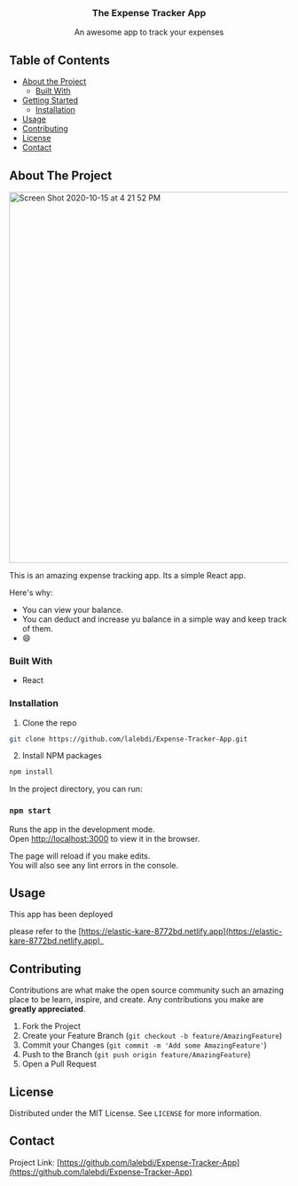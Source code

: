 
<!-- PROJECT LOGO -->
<br />
<p align="center">
  

  <h3 align="center">The Expense Tracker App</h3>

  <p align="center">
    An awesome app to track your expenses
    
  </p>
</p>



<!-- TABLE OF CONTENTS -->
## Table of Contents

* [About the Project](#about-the-project)
  * [Built With](#built-with)
* [Getting Started](#getting-started)
  * [Installation](#installation)
* [Usage](#usage)
* [Contributing](#contributing)
* [License](#license)
* [Contact](#contact)



<!-- ABOUT THE PROJECT -->
## About The Project

<img width="669" alt="Screen Shot 2020-10-15 at 4 21 52 PM" src="https://user-images.githubusercontent.com/67381036/96181893-b1aa2080-0f02-11eb-8587-fabf6c68a5d5.png">


This is an amazing expense tracking app. Its a simple React app.

Here's why:
* You can view your balance.
* You can deduct and increase yu balance in a simple way and keep track of them.
*  :smile:


### Built With

* React




<!-- GETTING STARTED -->
### Installation


1. Clone the repo
```sh
git clone https://github.com/lalebdi/Expense-Tracker-App.git
```
2. Install NPM packages
```sh
npm install
```

In the project directory, you can run:

### `npm start`

Runs the app in the development mode.<br />
Open [http://localhost:3000](http://localhost:3000) to view it in the browser.

The page will reload if you make edits.<br />
You will also see any lint errors in the console.


<!-- USAGE EXAMPLES -->
## Usage

This app has been deployed

please refer to the [https://elastic-kare-8772bd.netlify.app](https://elastic-kare-8772bd.netlify.app)_





<!-- CONTRIBUTING -->
## Contributing

Contributions are what make the open source community such an amazing place to be learn, inspire, and create. Any contributions you make are **greatly appreciated**.

1. Fork the Project
2. Create your Feature Branch (`git checkout -b feature/AmazingFeature`)
3. Commit your Changes (`git commit -m 'Add some AmazingFeature'`)
4. Push to the Branch (`git push origin feature/AmazingFeature`)
5. Open a Pull Request



<!-- LICENSE -->
## License

Distributed under the MIT License. See `LICENSE` for more information.



<!-- CONTACT -->
## Contact



Project Link: [https://github.com/lalebdi/Expense-Tracker-App](https://github.com/lalebdi/Expense-Tracker-App)




